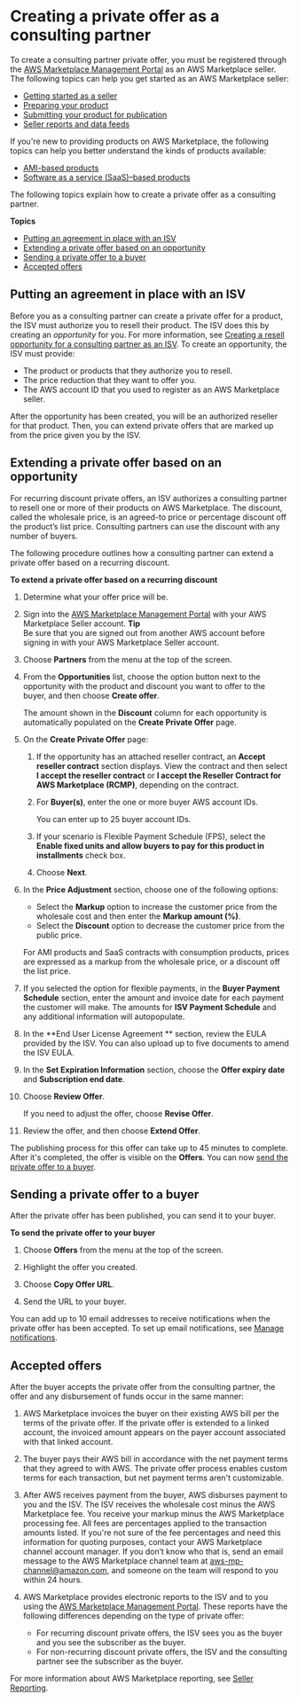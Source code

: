 # Creating a private offer as a consulting partner<a name="consulting-partner-info"></a>

To create a consulting partner private offer, you must be registered through the [AWS Marketplace Management Portal](https://aws.amazon.com/marketplace/management) as an AWS Marketplace seller\. The following topics can help you get started as an AWS Marketplace seller:
+ [Getting started as a seller](user-guide-for-sellers.md)
+ [Preparing your product](product-preparation.md)
+ [Submitting your product for publication](product-submission.md)
+ [Seller reports and data feeds](reports-and-data-feed.md)

If you're new to providing products on AWS Marketplace, the following topics can help you better understand the kinds of products available:
+ [AMI\-based products](ami-products.md)
+ [Software as a service \(SaaS\)–based products](saas-products.md)

The following topics explain how to create a private offer as a consulting partner\.

**Topics**
+ [Putting an agreement in place with an ISV](#consulting-partner-isv-agreement)
+ [Extending a private offer based on an opportunity](#consulting-partner-recurring-discount)
+ [Sending a private offer to a buyer](#send-private-offer)
+ [Accepted offers](#consulting-partner-after-submitting-form)

## Putting an agreement in place with an ISV<a name="consulting-partner-isv-agreement"></a>

Before you as a consulting partner can create a private offer for a product, the ISV must authorize you to resell their product\. The ISV does this by creating an *opportunity* for you\. For more information, see [Creating a resell opportunity for a consulting partner as an ISV](consulting-partner-isv-info.md)\. To create an opportunity, the ISV must provide:
+ The product or products that they authorize you to resell\.
+ The price reduction that they want to offer you\.
+ The AWS account ID that you used to register as an AWS Marketplace seller\.

After the opportunity has been created, you will be an authorized reseller for that product\. Then, you can extend private offers that are marked up from the price given you by the ISV\.

## Extending a private offer based on an opportunity<a name="consulting-partner-recurring-discount"></a>

For recurring discount private offers, an ISV authorizes a consulting partner to resell one or more of their products on AWS Marketplace\. The discount, called the wholesale price, is an agreed\-to price or percentage discount off the product’s list price\. Consulting partners can use the discount with any number of buyers\.

The following procedure outlines how a consulting partner can extend a private offer based on a recurring discount\. 

**To extend a private offer based on a recurring discount**

1. Determine what your offer price will be\.

1. Sign into the [AWS Marketplace Management Portal](http://aws.amazon.com/marketplace/management/) with your AWS Marketplace Seller account\.
**Tip**  
Be sure that you are signed out from another AWS account before signing in with your AWS Marketplace Seller account\.

1. Choose **Partners** from the menu at the top of the screen\.

1. From the **Opportunities** list, choose the option button next to the opportunity with the product and discount you want to offer to the buyer, and then choose **Create offer**\.

   The amount shown in the **Discount** column for each opportunity is automatically populated on the **Create Private Offer** page\.

1. On the **Create Private Offer** page:

   1. If the opportunity has an attached reseller contract, an **Accept reseller contract** section displays\. View the contract and then select **I accept the reseller contract** or **I accept the Reseller Contract for AWS Marketplace \(RCMP\)**, depending on the contract\.

   1. For **Buyer\(s\)**, enter the one or more buyer AWS account IDs\.

      You can enter up to 25 buyer account IDs\.

   1. If your scenario is Flexible Payment Schedule \(FPS\), select the **Enable fixed units and allow buyers to pay for this product in installments** check box\.

   1. Choose **Next**\.

1. In the **Price Adjustment** section, choose one of the following options: 
   + Select the **Markup** option to increase the customer price from the wholesale cost and then enter the **Markup amount \(%\)**\. 
   + Select the **Discount** option to decrease the customer price from the public price\.

   For AMI products and SaaS contracts with consumption products, prices are expressed as a markup from the wholesale price, or a discount off the list price\.

1. If you selected the option for flexible payments, in the **Buyer Payment Schedule** section, enter the amount and invoice date for each payment the customer will make\. The amounts for **ISV Payment Schedule** and any additional information will autopopulate\.

1. In the **End User License Agreement ** section, review the EULA provided by the ISV\. You can also upload up to five documents to amend the ISV EULA\.

1. In the **Set Expiration Information** section, choose the **Offer expiry date** and **Subscription end date**\.

1. Choose **Review Offer**\.

   If you need to adjust the offer, choose **Revise Offer**\.

1. Review the offer, and then choose **Extend Offer**\.

The publishing process for this offer can take up to 45 minutes to complete\. After it's completed, the offer is visible on the **Offers**\. You can now [send the private offer to a buyer](#send-private-offer)\.

## Sending a private offer to a buyer<a name="send-private-offer"></a>

After the private offer has been published, you can send it to your buyer\.

**To send the private offer to your buyer**

1. Choose **Offers** from the menu at the top of the screen\.

1. Highlight the offer you created\.

1. Choose **Copy Offer URL**\.

1. Send the URL to your buyer\.

You can add up to 10 email addresses to receive notifications when the private offer has been accepted\. To set up email notifications, see [Manage notifications](notifications.md#manage-notifications)\.

## Accepted offers<a name="consulting-partner-after-submitting-form"></a>

After the buyer accepts the private offer from the consulting partner, the offer and any disbursement of funds occur in the same manner:

1. AWS Marketplace invoices the buyer on their existing AWS bill per the terms of the private offer\. If the private offer is extended to a linked account, the invoiced amount appears on the payer account associated with that linked account\.

1. The buyer pays their AWS bill in accordance with the net payment terms that they agreed to with AWS\. The private offer process enables custom terms for each transaction, but net payment terms aren't customizable\. 

1. After AWS receives payment from the buyer, AWS disburses payment to you and the ISV\. The ISV receives the wholesale cost minus the AWS Marketplace fee\. You receive your markup minus the AWS Marketplace processing fee\. All fees are percentages applied to the transaction amounts listed\. If you're not sure of the fee percentages and need this information for quoting purposes, contact your AWS Marketplace channel account manager\. If you don’t know who that is, send an email message to the AWS Marketplace channel team at [aws\-mp\-channel@amazon\.com](mailto://aws-mp-channel@amazon.com), and someone on the team will respond to you within 24 hours\. 

1. AWS Marketplace provides electronic reports to the ISV and to you using the [AWS Marketplace Management Portal](https://aws.amazon.com/marketplace/management)\. These reports have the following differences depending on the type of private offer:
   + For recurring discount private offers, the ISV sees you as the buyer and you see the subscriber as the buyer\.
   + For non\-recurring discount private offers, the ISV and the consulting partner see the subscriber as the buyer\.

For more information about AWS Marketplace reporting, see [Seller Reporting](https://docs.aws.amazon.com/marketplace/latest/userguide/Reporting.html)\.
